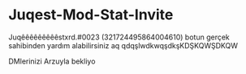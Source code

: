 # Juqest-Mod-Stat-Invite

Juqêêêêêêêêêstxrd.#0023 (321724495864004610) botun gerçek sahibinden yardım alabilirsiniz aq qdqşlwdkwqşdkşKDŞKQWŞDKQW

DMlerinizi Arzuyla bekliyo
